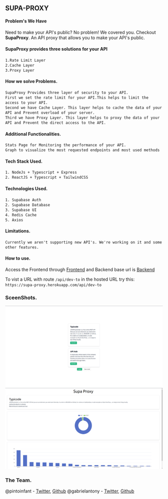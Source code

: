 ## SUPA-PROXY

#### Problem's We Have


Need to make your API's public? No problem! We covered you.
Checkout **SupaProxy**. An API proxy that allows you to make your API's public.

#### SupaProxy provides three solutions for your API

    1.Rate Limit Layer
    2.Cache Layer
    3.Proxy Layer

#### How we solve Problems.

    SupaProxy Provides three layer of security to your API. 
    First we set the rate limit for your API.This helps to limit the access to your API.
    Second we have Cache Layer. This layer helps to cache the data of your API and Prevent overload of your server.
    Third we have Proxy Layer. This layer helps to proxy the data of your API and Prevent the direct access to the API.

#### Additional Functionalities.
    
    Stats Page for Monitoring the performance of your API.
    Graph to visualize the most requested endpoints and most used methods


#### Tech Stack Used.

    1. NodeJs + Typescript + Express
    2. ReactJS + Typescript + TailwindCSS

#### Technologies Used.

    1. Supabase Auth
    2. Supabase Database
    3. Supabase UI
    4. Redis Cache
    5. Axios

#### Limitations.

    Currently we aren't supporting new API's. We're working on it and some other features.


#### How to use.
Access the Frontend through [Frontend](https://supa-proxy-fe-v2.vercel.app)
and Backend base url is [Backend](https://supa-proxy.herokuapp.com)

To vist a URL with route `/api/dev-to` in the hosted URL try this:
`https://supa-proxy.herokuapp.com/api/dev-to`

### SceenShots.

![Home Page](./public//home.png)
![Stats Page](./public//stats.png)

### The Team.
@pintoinfant - [Twitter](https://twitter.com/pinto_infant), [Github](https://github.com/pintoinfant)
@gabrielantony - [Twitter](https://twitter.com/gabrielaxyeth), [Github](https://github.com/gabrielantonyxaviour)